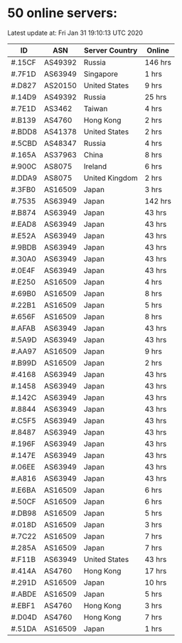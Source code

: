 # 50 online servers:

Latest update at: Fri Jan 31 19:10:13 UTC 2020

| ID | ASN | Server Country | Online |
| -- | --- | -------------- | ------ |
| #.15CF | AS49392 | Russia | 146 hrs |
| #.7F1D | AS63949 | Singapore | 1 hrs |
| #.D827 | AS20150 | United States | 9 hrs |
| #.14D9 | AS49392 | Russia | 25 hrs |
| #.7E1D | AS3462 | Taiwan | 4 hrs |
| #.B139 | AS4760 | Hong Kong | 2 hrs |
| #.BDD8 | AS41378 | United States | 2 hrs |
| #.5CBD | AS48347 | Russia | 4 hrs |
| #.165A | AS37963 | China | 8 hrs |
| #.900C | AS8075 | Ireland | 6 hrs |
| #.DDA9 | AS8075 | United Kingdom | 2 hrs |
| #.3FB0 | AS16509 | Japan | 3 hrs |
| #.7535 | AS63949 | Japan | 142 hrs |
| #.B874 | AS63949 | Japan | 43 hrs |
| #.EAD8 | AS63949 | Japan | 43 hrs |
| #.E52A | AS63949 | Japan | 43 hrs |
| #.9BDB | AS63949 | Japan | 43 hrs |
| #.30A0 | AS63949 | Japan | 43 hrs |
| #.0E4F | AS63949 | Japan | 43 hrs |
| #.E250 | AS16509 | Japan | 4 hrs |
| #.69B0 | AS16509 | Japan | 8 hrs |
| #.22B1 | AS16509 | Japan | 5 hrs |
| #.656F | AS16509 | Japan | 8 hrs |
| #.AFAB | AS63949 | Japan | 43 hrs |
| #.5A9D | AS63949 | Japan | 43 hrs |
| #.AA97 | AS16509 | Japan | 9 hrs |
| #.B99D | AS16509 | Japan | 2 hrs |
| #.4168 | AS63949 | Japan | 43 hrs |
| #.1458 | AS63949 | Japan | 43 hrs |
| #.142C | AS63949 | Japan | 43 hrs |
| #.8844 | AS63949 | Japan | 43 hrs |
| #.C5F5 | AS63949 | Japan | 43 hrs |
| #.8487 | AS63949 | Japan | 43 hrs |
| #.196F | AS63949 | Japan | 43 hrs |
| #.147E | AS63949 | Japan | 43 hrs |
| #.06EE | AS63949 | Japan | 43 hrs |
| #.A816 | AS63949 | Japan | 43 hrs |
| #.E6BA | AS16509 | Japan | 6 hrs |
| #.50CF | AS16509 | Japan | 6 hrs |
| #.DB98 | AS16509 | Japan | 5 hrs |
| #.018D | AS16509 | Japan | 3 hrs |
| #.7C22 | AS16509 | Japan | 7 hrs |
| #.285A | AS16509 | Japan | 7 hrs |
| #.F11B | AS63949 | United States | 43 hrs |
| #.414A | AS4760 | Hong Kong | 17 hrs |
| #.291D | AS16509 | Japan | 10 hrs |
| #.ABDE | AS16509 | Japan | 5 hrs |
| #.EBF1 | AS4760 | Hong Kong | 3 hrs |
| #.D04D | AS4760 | Hong Kong | 7 hrs |
| #.51DA | AS16509 | Japan | 1 hrs |

